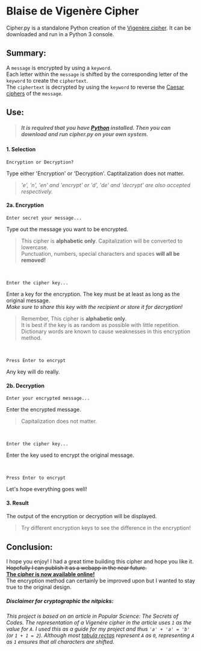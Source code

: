 #  Blaise de Vigenère Cipher
Cipher.py is a standalone Python creation of the [Vigenère cipher](https://en.wikipedia.org/wiki/Vigen%C3%A8re_cipher). It can be downloaded and run in a Python 3 console.

## Summary:

A `message` is encrypted by using a `keyword`.
<br>Each letter within the `message` is shifted by the corresponding letter of the `keyword` to create the `ciphertext`.
<br>The `ciphertext` is decrypted by using the `keyword` to reverse the [Caesar ciphers](https://en.wikipedia.org/wiki/Caesar_cipher) of the `message`.

## Use:
> ##### It is required that you have [Python](https://www.python.org/downloads/) installed. Then you can download and run cipher.py on your own system.
#### 1. Selection
```
Encryption or Decryption?
```
Type either 'Encryption' or 'Decryption'. Captitalization does not matter.
> *'e', 'n', 'en' and 'encrypt' or 'd', 'de' and 'decrypt' are also accepted respectively.*

#### 2a. Encryption
```
Enter secret your message...
```
Type out the message you want to be encrypted.
> This cipher is **alphabetic only**. Capitalization will be converted to lowercase.
> <br>Punctuation, numbers, special characters and spaces **will all be removed!**

<br>

```
Enter the cipher key...
```
Enter a key for the encryption. The key must be at least as long as the original message.
<br>*Make sure to share this key with the recipient or store it for decryption!*
> Remember, This cipher is **alphabetic only**.
> <br>It is best if the key is as random as possible with little repetition.
> <br>Dictionary words are known to cause weaknesses in this encryption method.

<br>

```
Press Enter to encrypt
```
Any key will do really.

#### 2b. Decryption
```
Enter your encrypted message...
```
Enter the encrypted message.
> Capitalization does not matter.

<br>

```
Enter the cipher key...
```
Enter the key used to encrypt the original message.

<br>


```
Press Enter to encrypt
```
Let's hope everything goes well!

#### 3. Result
The output of the encryption or decryption will be displayed.
> Try different encryption keys to see the difference in the encryption!

## Conclusion:

I hope you enjoy! I had a great time building this cipher and hope you like it.
<br>~~Hopefully I can publish it as a webapp in the near future.~~
<br>**[The cipher is now available online!](https://hills.ccsf.edu/~dalabast/cs131a/cipher.cgi)**
<br>The encryption method can certainly be improved upon but I wanted to stay true to the original design.

##### *Disclaimer for cryptographic the nitpicks:*

*This project is based on an article in Popular Science: The Secrets of Codes. The representation of a Vigenére cipher in the article uses `1` as the value for `A`. I used this as a guide for my project and thus `'a' + 'a' = 'b'` (or `1 + 1 = 2`). Although most [tabula rectas](https://en.wikipedia.org/wiki/Tabula_recta) represent `A` as `0`, representing `A` as `1` ensures that all characters are shifted.*
